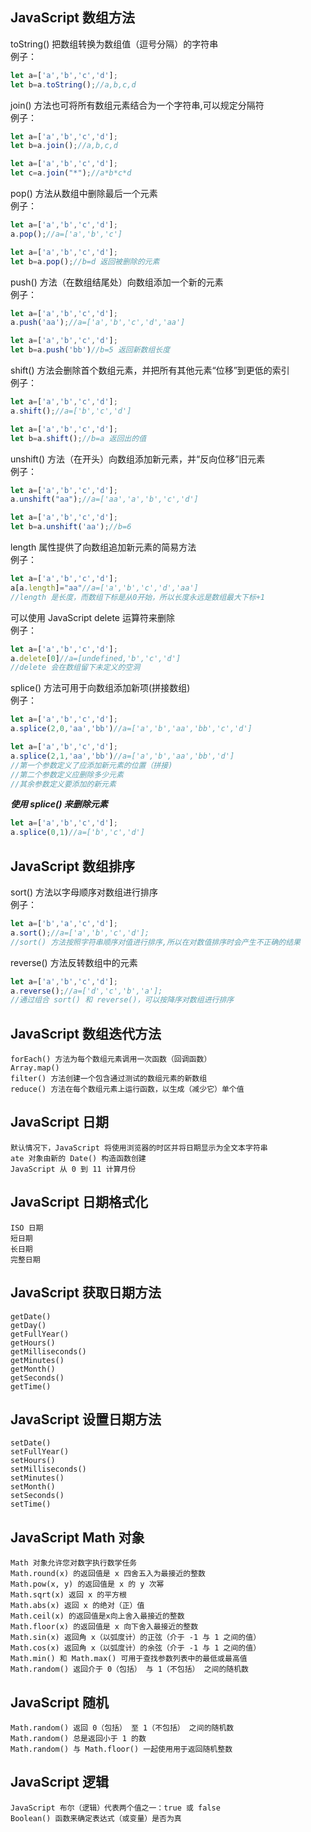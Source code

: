JavaScript 数组方法  
---

toString() 把数组转换为数组值（逗号分隔）的字符串   
例子：  
```js
let a=['a','b','c','d'];
let b=a.toString();//a,b,c,d
```
    
join() 方法也可将所有数组元素结合为一个字符串,可以规定分隔符  
例子：  
```js
let a=['a','b','c','d'];
let b=a.join();//a,b,c,d
```
```js
let a=['a','b','c','d'];
let c=a.join("*");//a*b*c*d
```
    
pop() 方法从数组中删除最后一个元素   
例子：  
```js
let a=['a','b','c','d'];
a.pop();//a=['a','b','c']
```
```js
let a=['a','b','c','d'];
let b=a.pop();//b=d 返回被删除的元素
```

push() 方法（在数组结尾处）向数组添加一个新的元素  
例子：  
```js
let a=['a','b','c','d'];
a.push('aa');//a=['a','b','c','d','aa']
```
```js
let a=['a','b','c','d'];
let b=a.push('bb')//b=5 返回新数组长度
```

shift() 方法会删除首个数组元素，并把所有其他元素“位移”到更低的索引   
例子：  
```js
let a=['a','b','c','d'];
a.shift();//a=['b','c','d']
```
```js
let a=['a','b','c','d'];
let b=a.shift();//b=a 返回出的值
```

unshift() 方法（在开头）向数组添加新元素，并“反向位移”旧元素  
例子：  
```js
let a=['a','b','c','d'];
a.unshift("aa");//a=['aa','a','b','c','d']
```
```js
let a=['a','b','c','d'];
let b=a.unshift('aa');//b=6
```

length 属性提供了向数组追加新元素的简易方法  
例子：  
```js
let a=['a','b','c','d'];
a[a.length]="aa"//a=['a','b','c','d','aa']
//length 是长度，而数组下标是从0开始，所以长度永远是数组最大下标+1
```

可以使用 JavaScript delete 运算符来删除  
例子：  
```js
let a=['a','b','c','d'];
a.delete[0]//a=[undefined,'b','c','d']
//delete 会在数组留下未定义的空洞
```

splice() 方法可用于向数组添加新项(拼接数组)  
例子：  
```js
let a=['a','b','c','d'];
a.splice(2,0,'aa','bb')//a=['a','b','aa','bb','c','d']
```
```js
let a=['a','b','c','d'];
a.splice(2,1,'aa','bb')//a=['a','b','aa','bb','d']
//第一个参数定义了应添加新元素的位置（拼接)
//第二个参数定义应删除多少元素
//其余参数定义要添加的新元素
```
***使用 splice() 来删除元素***
```js
let a=['a','b','c','d'];
a.splice(0,1)//a=['b','c','d']
```

JavaScript 数组排序   
---

sort() 方法以字母顺序对数组进行排序  
例子：  
```js
let a=['b','a','c','d'];
a.sort();//a=['a','b','c','d'];
//sort() 方法按照字符串顺序对值进行排序,所以在对数值排序时会产生不正确的结果
```

reverse() 方法反转数组中的元素  
```js
let a=['a','b','c','d'];
a.reverse();//a=['d','c','b','a'];
//通过组合 sort() 和 reverse()，可以按降序对数组进行排序
```

JavaScript 数组迭代方法   
---

    forEach() 方法为每个数组元素调用一次函数（回调函数）    
    Array.map()  
    filter() 方法创建一个包含通过测试的数组元素的新数组  
    reduce() 方法在每个数组元素上运行函数，以生成（减少它）单个值  

JavaScript 日期   
---

    默认情况下，JavaScript 将使用浏览器的时区并将日期显示为全文本字符串  
    ate 对象由新的 Date() 构造函数创建  
    JavaScript 从 0 到 11 计算月份  

JavaScript 日期格式化   
---

    ISO 日期  
    短日期  
    长日期  
    完整日期  

JavaScript 获取日期方法   
---

    getDate()  
    getDay()  
    getFullYear()
    getHours()  
    getMilliseconds()  
    getMinutes()
    getMonth()
    getSeconds()  
    getTime()  

JavaScript 设置日期方法   
---

    setDate()  
    setFullYear()  
    setHours()  
    setMilliseconds()  
    setMinutes()  
    setMonth()  
    setSeconds()  
    setTime()  

JavaScript Math 对象   
---

    Math 对象允许您对数字执行数学任务  
    Math.round(x) 的返回值是 x 四舍五入为最接近的整数  
    Math.pow(x, y) 的返回值是 x 的 y 次幂  
    Math.sqrt(x) 返回 x 的平方根  
    Math.abs(x) 返回 x 的绝对（正）值  
    Math.ceil(x) 的返回值是x向上舍入最接近的整数  
    Math.floor(x) 的返回值是 x 向下舍入最接近的整数  
    Math.sin(x) 返回角 x（以弧度计）的正弦（介于 -1 与 1 之间的值）  
    Math.cos(x) 返回角 x（以弧度计）的余弦（介于 -1 与 1 之间的值）  
    Math.min() 和 Math.max() 可用于查找参数列表中的最低或最高值  
    Math.random() 返回介于 0（包括） 与 1（不包括） 之间的随机数  

JavaScript 随机   
---

    Math.random() 返回 0（包括） 至 1（不包括） 之间的随机数  
    Math.random() 总是返回小于 1 的数  
    Math.random() 与 Math.floor() 一起使用用于返回随机整数  

JavaScript 逻辑   
---
    JavaScript 布尔（逻辑）代表两个值之一：true 或 false   
    Boolean() 函数来确定表达式（或变量）是否为真  
    